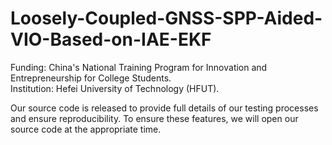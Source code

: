# Loosely-Coupled-GNSS-SPP-Aided-VIO-Based-on-IAE-EKF
Funding: China's National Training Program for Innovation and Entrepreneurship for College Students.<br>
Institution: Hefei University of Technology (HFUT).

Our source code is released to provide full details of our testing processes and ensure reproducibility. To ensure these features, we will open our source code at the appropriate time.
